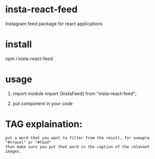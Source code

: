 # insta-react-feed
 Instagram feed package for react applications

 # install
 npm i insta-react-feed

 # usage
 1. import module
 import {InstaFeed} from "insta-react-feed";

 2. put component in your code
 <InstaFeed 
                token="TOKEN"  
                tag="TAG" 
            />

 # TAG explaination:
    put a word that you want to filter from the result, for exmaple "#travel" or "#food"
    than make sure you put that word in the caption of the relevant images.